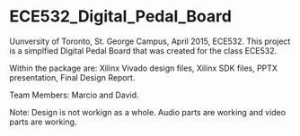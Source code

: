 # ECE532_Digital_Pedal_Board

Uunversity of Toronto, St. George Campus, April 2015, ECE532.
This project is a simplfied Digital Pedal Board that was created for the class ECE532.

Within the package are:
Xilinx Vivado design files,
Xilinx SDK files,
PPTX presentation,
Final Design Report. 

Team Members: Marcio and David. 

Note: Design is not workign as a whole. Audio parts are working  and video parts are working.
